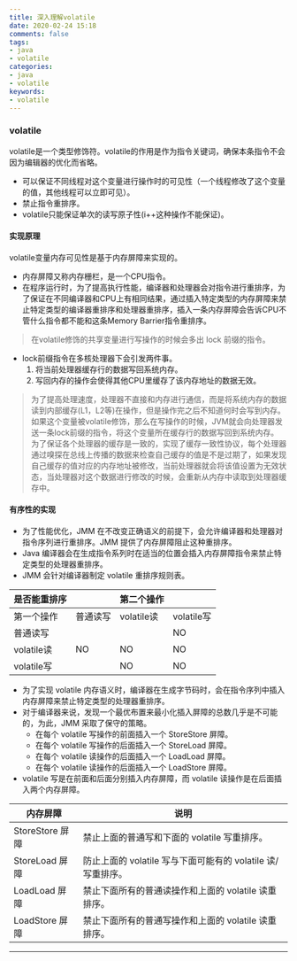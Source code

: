 ```yaml
---
title: 深入理解volatile
date: 2020-02-24 15:18
comments: false
tags: 
- java
- volatile
categories: 
- java
- volatile
keywords:
- volatile
---
```


### volatile

volatile是一个类型修饰符。volatile的作用是作为指令关键词，确保本条指令不会因为编辑器的优化而省略。

- 可以保证不同线程对这个变量进行操作时的可见性（一个线程修改了这个变量的值，其他线程可以立即可见）。
- 禁止指令重排序。
- volatile只能保证单次的读写原子性(i++这种操作不能保证)。

#### 实现原理

volatile变量内存可见性是基于内存屏障来实现的。

- 内存屏障又称内存栅栏，是一个CPU指令。
- 在程序运行时，为了提高执行性能，编译器和处理器会对指令进行重排序，为了保证在不同编译器和CPU上有相同结果，通过插入特定类型的内存屏障来禁止特定类型的编译器重排序和处理器重排序，插入一条内存屏障会告诉CPU不管什么指令都不能和这条Memory Barrier指令重排序。

> 在volatile修饰的共享变量进行写操作的时候会多出 lock 前缀的指令。

- lock前缀指令在多核处理器下会引发两件事。
    1. 将当前处理器缓存行的数据写回系统内存。
    2. 写回内存的操作会使得其他CPU里缓存了该内存地址的数据无效。
    
> 为了提高处理速度，处理器不直接和内存进行通信，而是将系统内存的数据读到内部缓存(L1，L2等)在操作，但是操作完之后不知道何时会写到内存。
> 如果这个变量被volatile修饰，那么在写操作的时候，JVM就会向处理器发送一条lock前缀的指令，将这个变量所在缓存行的数据写回到系统内存。
> 为了保证各个处理器的缓存是一致的，实现了缓存一致性协议，每个处理器通过嗅探在总线上传播的数据来检查自己缓存的值是不是过期了，如果发现自己缓存的值对应的内存地址被修改，当前处理器就会将该值设置为无效状态，当处理器对这个数据进行修改的时候，会重新从内存中读取到处理器缓存中。

#### 有序性的实现

- 为了性能优化，JMM 在不改变正确语义的前提下，会允许编译器和处理器对指令序列进行重排序。JMM 提供了内存屏障阻止这种重排序。
- Java 编译器会在生成指令系列时在适当的位置会插入内存屏障指令来禁止特定类型的处理器重排序。
- JMM 会针对编译器制定 volatile 重排序规则表。

| 是否能重排序 |  | 第二个操作 | |
| --- | --- | --- | --- |
| 第一个操作 | 普通读写 | volatile读 | volatile写 |
| 普通读写 |  |  | NO |
| volatile读 | NO | NO | NO |
| volatile写 |  | NO | NO |

- 为了实现 volatile 内存语义时，编译器在生成字节码时，会在指令序列中插入内存屏障来禁止特定类型的处理器重排序。
- 对于编译器来说，发现一个最优布置来最小化插入屏障的总数几乎是不可能的，为此，JMM 采取了保守的策略。
    - 在每个 volatile 写操作的前面插入一个 StoreStore 屏障。
    - 在每个 volatile 写操作的后面插入一个 StoreLoad 屏障。
    - 在每个 volatile 读操作的后面插入一个 LoadLoad 屏障。
    - 在每个 volatile 读操作的后面插入一个 LoadStore 屏障。
- volatile 写是在前面和后面分别插入内存屏障，而 volatile 读操作是在后面插入两个内存屏障。


| 内存屏障 | 说明 |
| ------  | --- |
| StoreStore 屏障 | 禁止上面的普通写和下面的 volatile 写重排序。|
| StoreLoad 屏障 | 防止上面的 volatile 写与下面可能有的 volatile 读/写重排序。|
| LoadLoad 屏障 | 禁止下面所有的普通读操作和上面的 volatile 读重排序。|
| LoadStore 屏障 | 禁止下面所有的普通写操作和上面的 volatile 读重排序。|

****

